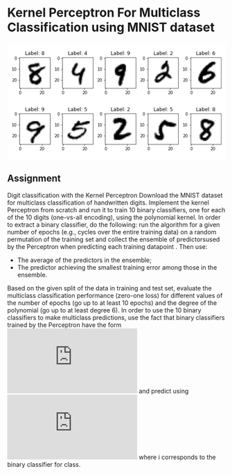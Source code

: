 # Kernel Perceptron For Multiclass Classification using MNIST dataset
![Mnist Digit](numbers.png)

## Assignment
Digit classification with the Kernel Perceptron
Download the MNIST dataset for multiclass classification of handwritten digits. Implement the kernel Perceptron from scratch and run it to train 10 binary classifiers, one for each of the 10 digits (one-vs-all encoding), using the polynomial kernel. In order to extract a binary classifier, do the following: run the algorithm for a given number of epochs (e.g., cycles over the entire training data) on a random permutation of the training set and collect the ensemble of predictorsused by the Perceptron when predicting each training datapoint . Then use:

  + The average of the predictors in the ensemble;
  + The predictor achieving the smallest training error among those in the ensemble.

Based on the given split of the data in training and test set, evaluate the multiclass classification performance (zero-one loss) for different values of the number of epochs (go up to at least 10 epochs) and the degree of the polynomial (go up to at least degree 6). In order to use the 10 binary classifiers to make multiclass predictions, use the fact that binary classifiers trained by the Perceptron have the form ![equation](https://latex.codecogs.com/gif.latex?h(x)=sgn(g(x))) and predict using ![equation](https://latex.codecogs.com/gif.latex?argmax_ig_i(x)) where i corresponds to the binary classifier for class.
